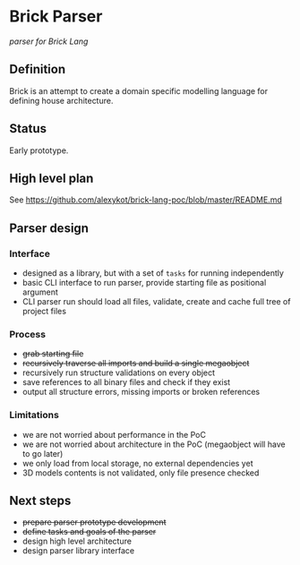 # Brick Parser
_parser for Brick Lang_

## Definition
Brick is an attempt to create a domain specific modelling language for 
defining house architecture.

## Status
Early prototype.

## High level plan
See https://github.com/alexykot/brick-lang-poc/blob/master/README.md

## Parser design

### Interface 
- designed as a library, but with a set of `tasks` for running 
independently
- basic CLI interface to run parser, provide starting file as 
positional argument
- CLI parser run should load all files, validate, create and cache 
full tree of project files
 
### Process
- ~~grab starting file~~
- ~~recursively traverse all imports and build a single megaobject~~ 
- recursively run structure validations on every object
- save references to all binary files and check if they exist
- output all structure errors, missing imports or broken references

### Limitations
- we are not worried about performance in the PoC
- we are not worried about architecture in the PoC 
(megaobject will have to go later)
- we only load from local storage, no external dependencies yet
- 3D models contents is not validated, only file presence checked

## Next steps
- ~~prepare parser prototype development~~
- ~~define tasks and goals of the parser~~
- design high level architecture
- design parser library interface
